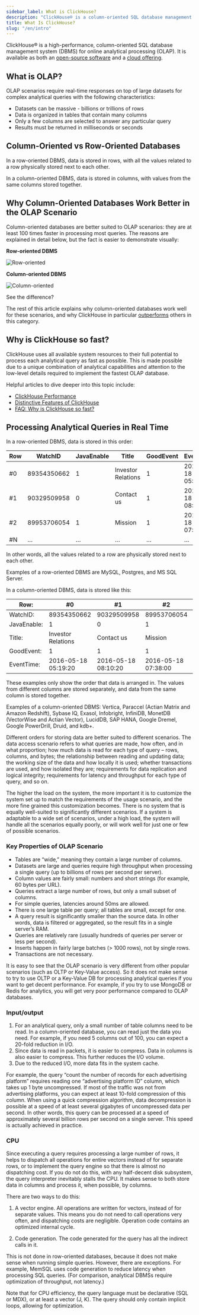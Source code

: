 ```yaml
---
sidebar_label: What is ClickHouse?
description: "ClickHouse® is a column-oriented SQL database management system (DBMS) for online analytical processing (OLAP). It is available as both an open-source software and a cloud offering."
title: What Is ClickHouse?
slug: "/en/intro"
---
```


ClickHouse® is a high-performance, column-oriented SQL database management system (DBMS) for online analytical processing (OLAP). It is available as both an [open-source software](https://github.com/ClickHouse/ClickHouse) and a [cloud offering](https://clickhouse.com/cloud).


## What is OLAP?
OLAP scenarios require real-time responses on top of large datasets for complex analytical queries with the following characteristics:
- Datasets can be massive - billions or trillions of rows
- Data is organized in tables that contain many columns
- Only a few columns are selected to answer any particular query
- Results must be returned in milliseconds or seconds

## Column-Oriented vs Row-Oriented Databases
In a row-oriented DBMS, data is stored in rows, with all the values related to a row physically stored next to each other.

In a column-oriented DBMS, data is stored in columns, with values from the same columns stored together.

## Why Column-Oriented Databases Work Better in the OLAP Scenario

Column-oriented databases are better suited to OLAP scenarios: they are at least 100 times faster in processing most queries. The reasons are explained in detail below, but the fact is easier to demonstrate visually:

**Row-oriented DBMS**

![Row-oriented](@site/docs/en/images/row-oriented.gif#)

**Column-oriented DBMS**

![Column-oriented](@site/docs/en/images/column-oriented.gif#)

See the difference?

The rest of this article explains why column-oriented databases work well for these scenarios, and why ClickHouse in particular [outperforms](/docs/en/concepts/why-clickhouse-is-so-fast#performance-when-inserting-data) others in this category.

## Why is ClickHouse so fast?

ClickHouse uses all available system resources to their full potential to process each analytical query as fast as possible. This is made possible due to a unique combination of analytical capabilities and attention to the low-level details required to implement the fastest OLAP database.

Helpful articles to dive deeper into this topic include:
- [ClickHouse Performance](/docs/en/concepts/why-clickhouse-is-so-fast)
- [Distinctive Features of ClickHouse](/docs/en/about-us/distinctive-features.md)
- [FAQ: Why is ClickHouse so fast?](/knowledgebase/why-clickhouse-is-so-fast)

## Processing Analytical Queries in Real Time

In a row-oriented DBMS, data is stored in this order:

| Row | WatchID     | JavaEnable | Title              | GoodEvent | EventTime           |
|-----|-------------|------------|--------------------|-----------|---------------------|
| #0 | 89354350662 | 1          | Investor Relations | 1         | 2016-05-18 05:19:20 |
| #1 | 90329509958 | 0          | Contact us         | 1         | 2016-05-18 08:10:20 |
| #2 | 89953706054 | 1          | Mission            | 1         | 2016-05-18 07:38:00 |
| #N | …           | …          | …                  | …         | …                   |

In other words, all the values related to a row are physically stored next to each other.

Examples of a row-oriented DBMS are MySQL, Postgres, and MS SQL Server.

In a column-oriented DBMS, data is stored like this:

| Row:        | #0                 | #1                 | #2                 | #N |
|-------------|---------------------|---------------------|---------------------|-----|
| WatchID:    | 89354350662         | 90329509958         | 89953706054         | …   |
| JavaEnable: | 1                   | 0                   | 1                   | …   |
| Title:      | Investor Relations  | Contact us          | Mission             | …   |
| GoodEvent:  | 1                   | 1                   | 1                   | …   |
| EventTime:  | 2016-05-18 05:19:20 | 2016-05-18 08:10:20 | 2016-05-18 07:38:00 | …   |

These examples only show the order that data is arranged in. The values from different columns are stored separately, and data from the same column is stored together.

Examples of a column-oriented DBMS: Vertica, Paraccel (Actian Matrix and Amazon Redshift), Sybase IQ, Exasol, Infobright, InfiniDB, MonetDB (VectorWise and Actian Vector), LucidDB, SAP HANA, Google Dremel, Google PowerDrill, Druid, and kdb+.

Different orders for storing data are better suited to different scenarios. The data access scenario refers to what queries are made, how often, and in what proportion; how much data is read for each type of query – rows, columns, and bytes; the relationship between reading and updating data; the working size of the data and how locally it is used; whether transactions are used, and how isolated they are; requirements for data replication and logical integrity; requirements for latency and throughput for each type of query, and so on.

The higher the load on the system, the more important it is to customize the system set up to match the requirements of the usage scenario, and the more fine grained this customization becomes. There is no system that is equally well-suited to significantly different scenarios. If a system is adaptable to a wide set of scenarios, under a high load, the system will handle all the scenarios equally poorly, or will work well for just one or few of possible scenarios.

### Key Properties of OLAP Scenario

- Tables are “wide,” meaning they contain a large number of columns.
- Datasets are large and queries require high throughput when processing a single query (up to billions of rows per second per server).
- Column values are fairly small: numbers and short strings (for example, 60 bytes per URL).
- Queries extract a large number of rows, but only a small subset of columns.
- For simple queries, latencies around 50ms are allowed.
- There is one large table per query; all tables are small, except for one.
- A query result is significantly smaller than the source data. In other words, data is filtered or aggregated, so the result fits in a single server’s RAM.
- Queries are relatively rare (usually hundreds of queries per server or less per second).
- Inserts happen in fairly large batches (\> 1000 rows), not by single rows.
- Transactions are not necessary.

It is easy to see that the OLAP scenario is very different from other popular scenarios (such as OLTP or Key-Value access). So it does not make sense to try to use OLTP or a Key-Value DB for processing analytical queries if you want to get decent performance. For example, if you try to use MongoDB or Redis for analytics, you will get very poor performance compared to OLAP databases.



### Input/output

1.  For an analytical query, only a small number of table columns need to be read. In a column-oriented database, you can read just the data you need. For example, if you need 5 columns out of 100, you can expect a 20-fold reduction in I/O.
2.  Since data is read in packets, it is easier to compress. Data in columns is also easier to compress. This further reduces the I/O volume.
3.  Due to the reduced I/O, more data fits in the system cache.

For example, the query “count the number of records for each advertising platform” requires reading one “advertising platform ID” column, which takes up 1 byte uncompressed. If most of the traffic was not from advertising platforms, you can expect at least 10-fold compression of this column. When using a quick compression algorithm, data decompression is possible at a speed of at least several gigabytes of uncompressed data per second. In other words, this query can be processed at a speed of approximately several billion rows per second on a single server. This speed is actually achieved in practice.

### CPU

Since executing a query requires processing a large number of rows, it helps to dispatch all operations for entire vectors instead of for separate rows, or to implement the query engine so that there is almost no dispatching cost. If you do not do this, with any half-decent disk subsystem, the query interpreter inevitably stalls the CPU. It makes sense to both store data in columns and process it, when possible, by columns.

There are two ways to do this:

1.  A vector engine. All operations are written for vectors, instead of for separate values. This means you do not need to call operations very often, and dispatching costs are negligible. Operation code contains an optimized internal cycle.

2.  Code generation. The code generated for the query has all the indirect calls in it.

This is not done in row-oriented databases, because it does not make sense when running simple queries. However, there are exceptions. For example, MemSQL uses code generation to reduce latency when processing SQL queries. (For comparison, analytical DBMSs require optimization of throughput, not latency.)

Note that for CPU efficiency, the query language must be declarative (SQL or MDX), or at least a vector (J, K). The query should only contain implicit loops, allowing for optimization.

